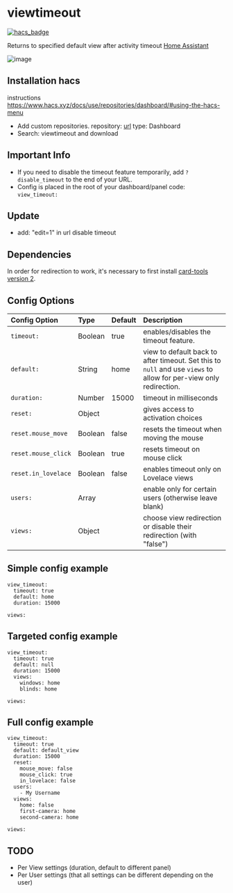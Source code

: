 # viewtimeout

[![hacs_badge](https://img.shields.io/badge/HACS-Custom-41BDF5.svg?style=for-the-badge)](https://github.com/hacs/integration)

Returns to specified default view after activity
timeout [Home Assistant](https://www.home-assistant.io/)

![image](img1.gif)

## Installation hacs
instructions https://www.hacs.xyz/docs/use/repositories/dashboard/#using-the-hacs-menu
* Add custom repositories.
repository: [url](https://github.com/BWilky/viewtimeout)
type: Dashboard
* Search: viewtimeout 
and download

## Important Info

* If you need to disable the timeout feature temporarily, add `?disable_timeout` to the end of your
  URL.
* Config is placed in the root of your dashboard/panel code: `view_timeout:`

## Update 

* add: "edit=1" in url disable timeout

## Dependencies

In order for redirection to work, it's necessary to first install [card-tools version 2](https://github.com/thomasloven/lovelace-card-tools).

## Config Options

| Config Option | Type | Default | Description |
|:---------------|:---------------|:---------------|:----------|
|`timeout:`| Boolean | true | enables/disables the timeout feature.
|`default:` | String | home | view to default back to after timeout. Set this to `null` and use `views` to allow for per-view only redirection.
|`duration:` | Number | 15000 | timeout in milliseconds
|`reset:` | Object |  | gives access to activation choices
|`reset.mouse_move` | Boolean | false | resets the timeout when moving the mouse
|`reset.mouse_click` | Boolean | true | resets timeout on mouse click
|`reset.in_lovelace` | Boolean | false | enables timeout only on Lovelace views
|`users:` | Array |  | enable only for certain users (otherwise leave blank)
|`views:` | Object |  | choose view redirection or disable their redirection (with "false")

## Simple config example

```
view_timeout:
  timeout: true
  default: home
  duration: 15000

views:
```

## Targeted config example

```
view_timeout:
  timeout: true
  default: null
  duration: 15000
  views:
    windows: home
    blinds: home

views:
```

## Full config example

```
view_timeout:
  timeout: true
  default: default_view
  duration: 15000
  reset:
    mouse_move: false
    mouse_click: true
    in_lovelace: false
  users:
    - My Username
  views:
    home: false
    first-camera: home
    second-camera: home

views:
```

## TODO

- Per View settings (duration, default to different panel)
- Per User settings (that all settings can be different depending on the user)
